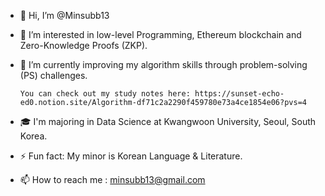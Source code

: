 - 👋 Hi, I’m @Minsubb13
- 👀 I’m interested in low-level Programming, Ethereum blockchain and Zero-Knowledge Proofs (ZKP).
- 🌱 I’m currently improving my algorithm skills through problem-solving (PS) challenges.

      You can check out my study notes here: https://sunset-echo-ed0.notion.site/Algorithm-df71c2a2290f459780e73a4ce1854e06?pvs=4
- 🎓 I'm majoring in Data Science at Kwangwoon University, Seoul, South Korea.
- ⚡ Fun fact: My minor is Korean Language & Literature.
- 📫 How to reach me : minsubb13@gmail.com


<!---
Minsubb13/Minsubb13 is a ✨ special ✨ repository because its `README.md` (this file) appears on your GitHub profile.
You can click the Preview link to take a look at your changes.
--->
